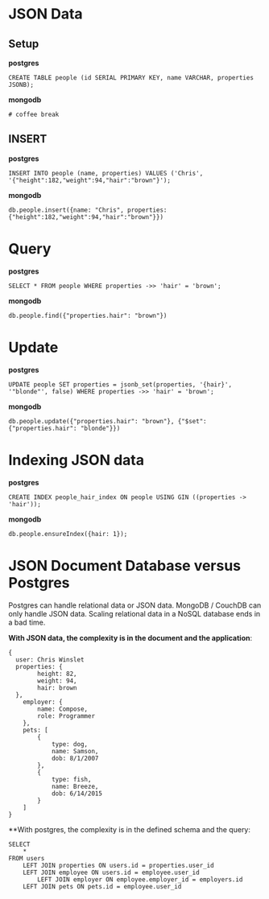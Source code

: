 # JSON Data

## Setup
**postgres**
```
CREATE TABLE people (id SERIAL PRIMARY KEY, name VARCHAR, properties JSONB);
```

**mongodb**
```
# coffee break
```


## INSERT
**postgres**
```
INSERT INTO people (name, properties) VALUES ('Chris', '{"height":182,"weight":94,"hair":"brown"}');
```

**mongodb**
```
db.people.insert({name: "Chris", properties: {"height":182,"weight":94,"hair":"brown"}})
```

# Query
**postgres**
```
SELECT * FROM people WHERE properties ->> 'hair' = 'brown';
```

**mongodb**
```
db.people.find({"properties.hair": "brown"})
```

# Update
**postgres**
```
UPDATE people SET properties = jsonb_set(properties, '{hair}', '"blonde"', false) WHERE properties ->> 'hair' = 'brown';
```

**mongodb**
```
db.people.update({"properties.hair": "brown"}, {"$set": {"properties.hair": "blonde"}})
```

# Indexing JSON data
**postgres**
```
CREATE INDEX people_hair_index ON people USING GIN ((properties -> 'hair'));
```

**mongodb**
```
db.people.ensureIndex({hair: 1});
```

# JSON Document Database versus Postgres
Postgres can handle relational data or JSON data.  MongoDB / CouchDB can only handle JSON data.  Scaling relational data in a  NoSQL database ends in a bad time.

**With JSON data, the complexity is in the document and the application**:

```
{
  user: Chris Winslet
  properties: {
		height: 82,
		weight: 94,
		hair: brown
  },
	employer: {
		name: Compose,
		role: Programmer
	},
	pets: [
		{
			type: dog,
			name: Samson,
			dob: 8/1/2007
		},
		{
			type: fish,
			name: Breeze,
			dob: 6/14/2015
		}
	]
}
```

**With postgres, the complexity is in the defined schema and the query:
```
SELECT
	*
FROM users
	LEFT JOIN properties ON users.id = properties.user_id
	LEFT JOIN employee ON users.id = employee.user_id
		LEFT JOIN employer ON employee.employer_id = employers.id
	LEFT JOIN pets ON pets.id = employee.user_id
```
